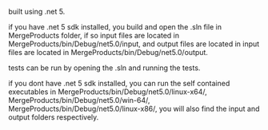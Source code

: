 built using .net 5.


if you have .net 5 sdk installed, you build and open the .sln file in MergeProducts folder, if so input files are located in MergeProducts/bin/Debug/net5.0/input, and output files are located in input files are located in MergeProducts/bin/Debug/net5.0/output.

tests can be run by opening the .sln and running the tests.

if you dont have .net 5 sdk installed, you can run the self contained executables in MergeProducts/bin/Debug/net5.0/linux-x64/, MergeProducts/bin/Debug/net5.0/win-64/, MergeProducts/bin/Debug/net5.0/linux-x86/, you will also find the input and output folders respectively. 

 

